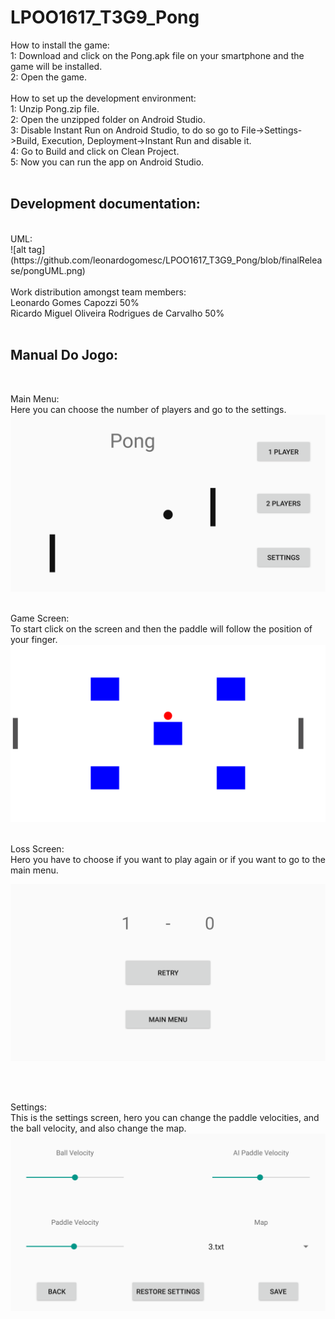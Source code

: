 # LPOO1617_T3G9_Pong
How to install the game:<br />
1: Download and click on the Pong.apk file on your smartphone and the game will be installed.<br />
2: Open the game.<br /><br />
How to set up the development environment:<br />
1: Unzip Pong.zip file.<br />
2: Open the unzipped folder on Android Studio.<br />
3: Disable Instant Run on Android Studio, to do so go to File->Settings->Build, Execution, Deployment->Instant Run and disable it.<br />
4: Go to Build and click on Clean Project.<br />
5: Now you can run the app on Android Studio.<br /><br />
## Development documentation:
<br />
UML:<br />
![alt tag](https://github.com/leonardogomesc/LPOO1617_T3G9_Pong/blob/finalRelease/pongUML.png)
<br /><br />
Work distribution amongst team members:<br />
Leonardo Gomes Capozzi 50%<br />
Ricardo Miguel Oliveira Rodrigues de Carvalho 50%<br /><br />

## Manual Do Jogo:
<br />

Main Menu:
<br />
Here you can choose the number of players and go to the settings.
<br />
![alt tag](https://github.com/leonardogomesc/LPOO1617_T3G9_Pong/blob/finalRelease/Screenshot_20170611-193110%5B1%5D.png)
<br /><br />

Game Screen:
<br />
To start click on the screen and then the paddle will follow the position of your finger.
<br />
![alt tag](https://github.com/leonardogomesc/LPOO1617_T3G9_Pong/blob/finalRelease/Screenshot_20170611-193148%5B1%5D.png)
<br /><br />

Loss Screen:
<br />
Hero you have to choose if you want to play again or if you want to go to the main menu.<br /> 

![alt tag](https://github.com/leonardogomesc/LPOO1617_T3G9_Pong/blob/finalRelease/Screenshot_20170611-193158%5B1%5D.png)

<br /><br />

Settings:
<br />
This is the settings screen, hero you can change the paddle velocities, and the ball velocity, and also change the map.
<br />
![alt tag](https://github.com/leonardogomesc/LPOO1617_T3G9_Pong/blob/finalRelease/Screenshot_20170611-193133%5B1%5D.png)
